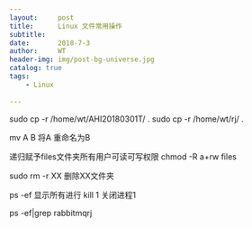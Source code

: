 ```yaml
---
layout:     post
title:      Linux 文件常用操作
subtitle:   
date:       2018-7-3
author:     WT
header-img: img/post-bg-universe.jpg
catalog: true
tags:
    - Linux
    
---
```

sudo  cp -r /home/wt/AHI20180301T/ .
sudo  cp -r /home/wt/rj/ .

mv A B  将A 重命名为B

递归赋予files文件夹所有用户可读可写权限
chmod -R a+rw files

sudo  rm  -r  XX  删除XX文件夹

ps -ef  显示所有进行
kill  1  关闭进程1

ps -ef|grep rabbitmqrj


 


  
  
  
